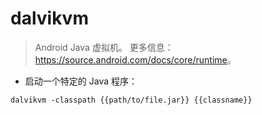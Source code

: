 # dalvikvm

> Android Java 虚拟机。
> 更多信息：<https://source.android.com/docs/core/runtime>。

- 启动一个特定的 Java 程序：

`dalvikvm -classpath {{path/to/file.jar}} {{classname}}`